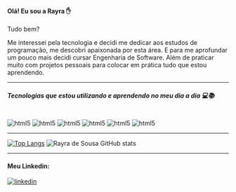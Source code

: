 #### Olá! Eu sou a Rayra ✋
 Tudo bem? 

Me interessei pela tecnologia e decidi me dedicar aos  estudos de programação, me descobri apaixonada por esta área. E para me aprofundar um pouco mais decidi cursar Engenharia de Software. Além de praticar muito com projetos pessoais para colocar em prática tudo que estou aprendendo.  <hr>

##### Tecnologias que estou utilizando e aprendendo no meu dia a dia 💻📚 

<div style="display: inline_block"><br/>
<img aling="center" alt="html5" src="https://img.shields.io/badge/HTML5-E34F26?style=for-the-badge&logo=html5&logoColor=white"/>
<img aling="center" alt="html5" src="https://img.shields.io/badge/CSS3-1572B6?style=for-the-badge&logo=css3&logoColor=white"/>
<img aling="center" alt="html5" src="https://img.shields.io/badge/JavaScript-F7DF1E?style=for-the-badge&logo=javascript&logoColor=black"/>
<img aling="center" alt="html5" src="https://img.shields.io/badge/Bootstrap-563D7C?style=for-the-badge&logo=bootstrap&logoColor=white"/>
<img aling="center" alt="html5" src="https://img.shields.io/badge/Java-ED8B00?style=for-the-badge&logo=java&logoColor=white"/>
 <img aling="center" alt="html5" src="https://img.shields.io/badge/Node.js-43853D?style=for-the-badge&logo=node.js&logoColor=white"/>

</div>
<hr> 


 [![Top Langs](https://github-readme-stats.vercel.app/api/top-langs/?username=rayradesousa&layout=compacttrue&theme=radical )](https://github.com/rayradesousa/github-readme-stats)
 ![Rayra de Sousa GitHub stats](https://github-readme-stats.vercel.app/api?username=rayradesousa&show_icons=true&theme=radical) 
<hr> 



 #### Meu Linkedin: 
 [![linkedin](https://img.shields.io/badge/LinkedIn-0077B5?style=for-the-badge&logo=linkedin&logoColor=white)](https://www.linkedin.com/in/rayra-tanisia-sousa/) <br>
